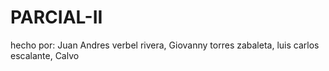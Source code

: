 # PARCIAL-II
hecho por: Juan Andres verbel rivera, Giovanny torres zabaleta, luis carlos escalante, Calvo
